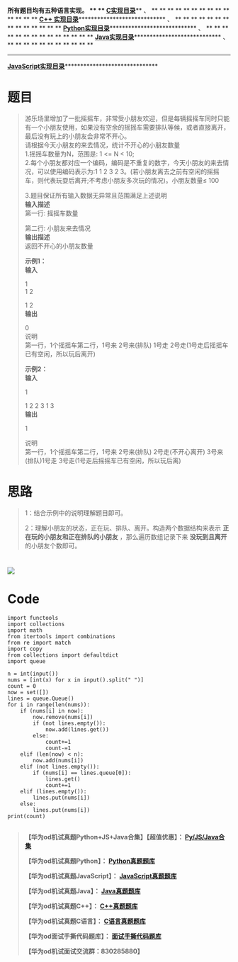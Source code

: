 **所有题目均有五种语言实现。 ** **
**[C实现目录](https://renjie.blog.csdn.net/article/details/129190260
"C实现目录")****** 、 ** ** ** ** ** ** ** ** ** ** ** ** ** ** **[C++
实现目录](https://blog.csdn.net/misayaaaaa/category_12036814.html "C++
实现目录")****************************** 、 ** ** ** ** ** ** ** ** ** ** ** ** **
** **[Python实现目录](https://blog.csdn.net/misayaaaaa/category_12111005.html
"Python实现目录")****************************** 、 ** ** ** ** ** ** ** ** ** ** **
** ** ** **[Java实现目录](https://blog.csdn.net/misayaaaaa/category_12111006.html
"Java实现目录")****************************** 、 ** ** ** ** ** ** ** ** ** ** **
** ** **
**[JavaScript实现目录](https://blog.csdn.net/misayaaaaa/category_12199270.html
"JavaScript实现目录")********************************

# 题目

>
> 游乐场里增加了一批摇摇车，非常受小朋友欢迎，但是每辆摇摇车同时只能有一个小朋友使用，如果没有空余的摇摇车需要排队等候，或者直接离开，最后没有玩上的小朋友会非常不开心。  
>  请根据今天小朋友的来去情况，统计不开心的小朋友数量  
>  1.摇摇车数量为N，范围是: 1 <= N < 10;  
>  2.每个小朋友都对应一个编码，编码是不重复的数字，今天小朋友的来去情况，可以使用编码表示为:1 1 2 3 2
> 3。(若小朋友离去之前有空闲的摇摇车，则代表玩耍后离开;不考虑小朋友多次玩的情况)。小朋友数量≤ 100
>
> 3.题目保证所有输入数据无异常且范围满足上述说明  
>  **输入描述**  
>  第一行: 摇摇车数量
>
> 第二行: 小朋友来去情况  
>  **输出描述**  
>  返回不开心的小朋友数量
>
> **示例1：  
>  输入**
>
> 1  
>  1 2
>
> 1 2  
>  **输出**
>
> 0  
>  说明  
>  第一行，1个摇摇车第二行，1号来 2号来(排队) 1号走 2号走(1号走后摇摇车已有空闲，所以玩后离开)
>
> **示例2：  
>  输入**
>
> 1
>
> 1 2 2 3 1 3  
>  **输出**
>
> 1
>
> 说明  
>  第一行，1个摇摇车第二行，1号来 2号来(排队) 2号走(不开心离开) 3号来(排队)1号走 3号走(1号走后摇摇车已有空闲，所以玩后离)

# 思路

> 1：结合示例中的说明理解题目即可。
>
> 2：理解小朋友的状态，正在玩、排队、离开。构造两个数据结构来表示 **正在玩的小朋友和正在排队的小朋友** ，那么遍历数组记录下来 **没玩到且离开**
> 的小朋友个数即可。

# ![](https://img-blog.csdnimg.cn/42eca8c5691144f2a9511821b795bf3e.jpeg)

# Code

    
    
    import functools
    import collections
    import math
    from itertools import combinations
    from re import match
    import copy 
    from collections import defaultdict
    import queue
    
    n = int(input())
    nums = [int(x) for x in input().split(" ")]
    count = 0
    now = set([])
    lines = queue.Queue()
    for i in range(len(nums)):
        if (nums[i] in now):
            now.remove(nums[i])
            if (not lines.empty()):
                now.add(lines.get())
            else:
                count+=1
                count-=1
        elif (len(now) < n):
            now.add(nums[i])
        elif (not lines.empty()):
            if (nums[i] == lines.queue[0]):
                lines.get()
                count+=1
        elif (lines.empty()):
            lines.put(nums[i])
        else:
            lines.put(nums[i])
    print(count)
    
    
    

##

> **【华为od机试真题Python+JS+Java合集】【超值优惠】：
> **[Py/JS/Java合集](https://blog.csdn.net/misayaaaaa/category_12258991.html
> "Py/JS/Java合集")****
>
> **【华为od机试真题Python】：
> **[Python真题题库](https://blog.csdn.net/misayaaaaa/category_12111005.html
> "Python真题题库")****
>
> **【华为od机试真题JavaScript】：
> **[JavaScript真题题库](https://blog.csdn.net/misayaaaaa/category_12199270.html
> "JavaScript真题题库")****
>
> **【华为od机试真题Java】：
> **[Java真题题库](https://blog.csdn.net/misayaaaaa/category_12111006.html
> "Java真题题库")****
>
> **【华为od机试真题C++】：
> **[C++真题题库](https://blog.csdn.net/misayaaaaa/category_12036814.html
> "C++真题题库")****
>
> **【华为od机试真题C语言】：
> **[C语言真题题库](https://blog.csdn.net/misayaaaaa/category_12217917.html
> "C语言真题题库")****
>
> **【华为od面试手撕代码题库】：
> **[面试手撕代码题库](https://renjie.blog.csdn.net/article/details/130419388
> "面试手撕代码题库")****
>
> **【华为od机试面试交流群：830285880】**

